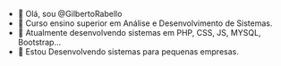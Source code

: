 - 👋 Olá, sou @GilbertoRabello
- 👀 Curso ensino superior em Análise e Desenvolvimento de Sistemas.
- 🌱 Atualmente desenvolvendo sistemas em PHP, CSS, JS, MYSQL, Bootstrap...
- 💞️ Estou Desenvolvendo sistemas para pequenas empresas.


<!---
GilbertoRabello/GilbertoRabello is a ✨ special ✨ repository because its `README.md` (this file) appears on your GitHub profile.
You can click the Preview link to take a look at your changes.
--->
